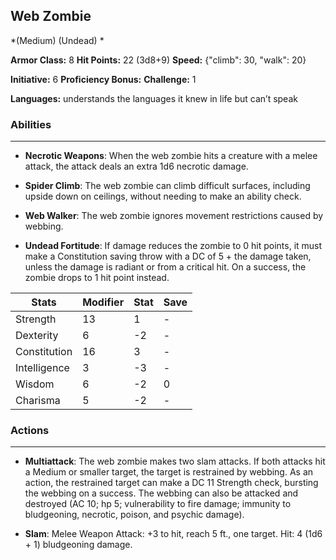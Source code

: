## Web Zombie
*(Medium) (Undead) *

**Armor Class:** 8
**Hit Points:** 22 (3d8+9)
**Speed:** {"climb": 30, "walk": 20}

**Initiative:** 6
**Proficiency Bonus:**
**Challenge:** 1

**Languages:** understands the languages it knew in life but can’t speak

### Abilities
 --- 
- **Necrotic Weapons**: When the web zombie hits a creature with a melee attack, the attack deals an extra 1d6 necrotic damage.

- **Spider Climb**: The web zombie can climb difficult surfaces, including upside down on ceilings, without needing to make an ability check.

- **Web Walker**: The web zombie ignores movement restrictions caused by webbing.

- **Undead Fortitude**: If damage reduces the zombie to 0 hit points, it must make a Constitution saving throw with a DC of 5 + the damage taken, unless the damage is radiant or from a critical hit. On a success, the zombie drops to 1 hit point instead.



| Stats | Modifier | Stat | Save
| ---- | ---- | ---- | ---- |
| Strength | 13 | 1 | - |
| Dexterity | 6 | -2 | - |
| Constitution | 16 | 3 | - |
| Intelligence | 3 | -3 | - |
| Wisdom | 6 | -2 | 0 |
| Charisma | 5 | -2 | - |

### Actions
 --- 
- **Multiattack**: The web zombie makes two slam attacks. If both attacks hit a Medium or smaller target, the target is restrained by webbing. As an action, the restrained target can make a DC 11 Strength check, bursting the webbing on a success. The webbing can also be attacked and destroyed (AC 10; hp 5; vulnerability to fire damage; immunity to bludgeoning, necrotic, poison, and psychic damage).

- **Slam**: Melee Weapon Attack: +3 to hit, reach 5 ft., one target. Hit: 4 (1d6 + 1) bludgeoning damage.


